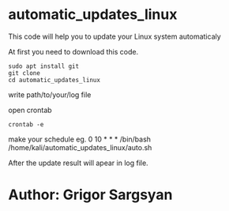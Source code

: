 # automatic_updates_linux

This code will help you to update your Linux system automaticaly

At first you need to download this code.
```
sudo apt install git
git clone
cd automatic_updates_linux
```
write path/to/your/log file

open crontab
```
crontab -e
```
make your schedule
eg. 0 10 * * * /bin/bash /home/kali/automatic_updates_linux/auto.sh

After the update result will apear in log file.

# Author: Grigor Sargsyan
